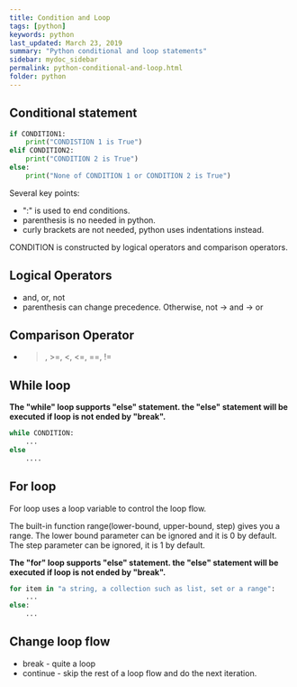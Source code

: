```yaml
---
title: Condition and Loop
tags: [python]
keywords: python
last_updated: March 23, 2019
summary: "Python conditional and loop statements"
sidebar: mydoc_sidebar
permalink: python-conditional-and-loop.html
folder: python
---
```


## Conditional statement
```python
if CONDITION1:
    print("CONDISTION 1 is True")
elif CONDITION2:
    print("CONDITION 2 is True")
else:
    print("None of CONDITION 1 or CONDITION 2 is True")
```
Several key points:
* ":" is used to end conditions.
* parenthesis is no needed in python.
* curly brackets are not needed, python uses indentations instead.

CONDITION is constructed by logical operators and comparison operators.

## Logical Operators
* and, or, not 
* parenthesis can change precedence. Otherwise, not -> and -> or

## Comparison Operator
* >, >=, <, <=, ==, !=

## While loop
**The "while" loop supports "else" statement. the "else" statement will be executed if loop is not
ended by "break".** 
```python
while CONDITION:
    ...
else 
    ....    
```

## For loop
For loop uses a loop variable to control the loop flow. 

The built-in function range(lower-bound, upper-bound, step) gives you a range. The lower bound parameter 
can be ignored and it is 0 by default. The step parameter can be ignored, it is 1 by default.

**The "for" loop supports "else" statement. the "else" statement will be executed if loop is not
ended by "break".** 

```python
for item in "a string, a collection such as list, set or a range":
    ...
else:
    ...
```

## Change loop flow
* break - quite a loop
* continue - skip the rest of a loop flow and do the next iteration. 